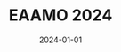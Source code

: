 ---
title: "EAAMO 2024"
date: 2024-01-01
externalUrl: "https://conference2024.eaamo.org/"
summary: "The fourth ACM Conference on Equity and Access in Algorithms, Mechanisms, and Optimization (EAAMO'24) that was held from 29 October - 31 October 2024 in San Luis Potosí, Mexico."
showReadingTime: false
_build:
  render: "false"
  list: "local"
---